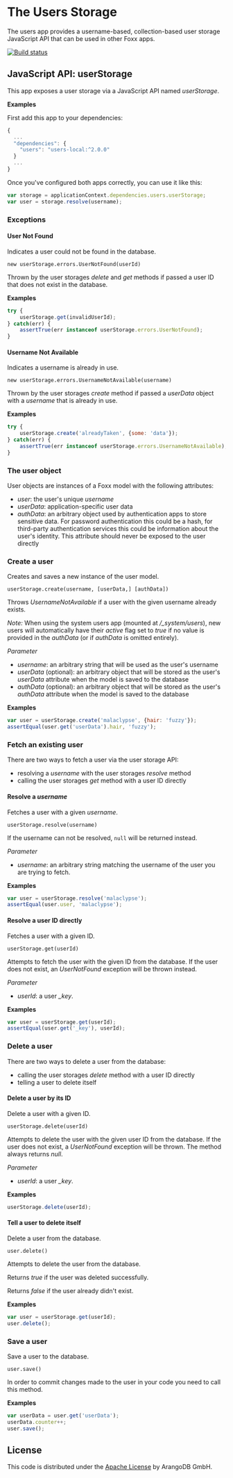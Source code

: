 # The Users Storage

The users app provides a username-based, collection-based user storage JavaScript API that can be used in other Foxx apps.

[![Build status](https://img.shields.io/travis/arangodb-foxx/util-users-local.svg)](https://travis-ci.org/arangodb-foxx/util-users-local)

## JavaScript API: userStorage

This app exposes a user storage via a JavaScript API named *userStorage*.

**Examples**

First add this app to your dependencies:

```js
{
  ...
  "dependencies": {
    "users": "users-local:^2.0.0"
  }
  ...
}
```

Once you've configured both apps correctly, you can use it like this:

```js
var storage = applicationContext.dependencies.users.userStorage;
var user = storage.resolve(username);
```

### Exceptions

#### User Not Found

Indicates a user could not be found in the database.

`new userStorage.errors.UserNotFound(userId)`

Thrown by the user storages *delete* and *get* methods if passed a user ID that does not exist in the database.

**Examples**

```js
try {
    userStorage.get(invalidUserId);
} catch(err) {
    assertTrue(err instanceof userStorage.errors.UserNotFound);
}
```

#### Username Not Available

Indicates a username is already in use.

`new userStorage.errors.UsernameNotAvailable(username)`

Thrown by the user storages *create* method if passed a *userData* object with a *username* that is already in use.

**Examples**

```js
try {
    userStorage.create('alreadyTaken', {some: 'data'});
} catch(err) {
    assertTrue(err instanceof userStorage.errors.UsernameNotAvailable);
}
```

### The user object

User objects are instances of a Foxx model with the following attributes:

* *user*: the user's unique *username*
* *userData*: application-specific user data
* *authData*: an arbitrary object used by authentication apps to store sensitive data. For password authentication this could be a hash, for third-party authentication services this could be information about the user's identity. This attribute should never be exposed to the user directly

### Create a user

Creates and saves a new instance of the user model.

`userStorage.create(username, [userData,] [authData])`

Throws *UsernameNotAvailable* if a user with the given username already exists.

*Note:* When using the system users app (mounted at */\_system/users*), new users will automatically have their *active* flag set to *true* if no value is provided in the *authData* (or if *authData* is omitted entirely).

*Parameter*

* *username*: an arbitrary string that will be used as the user's username
* *userData* (optional): an arbitrary object that will be stored as the user's *userData* attribute when the model is saved to the database
* *authData* (optional): an arbitrary object that will be stored as the user's *authData* attribute when the model is saved to the database

**Examples**

```js
var user = userStorage.create('malaclypse', {hair: 'fuzzy'});
assertEqual(user.get('userData').hair, 'fuzzy');
```

### Fetch an existing user

There are two ways to fetch a user via the user storage API:

* resolving a *username* with the user storages *resolve* method
* calling the user storages *get* method with a user ID directly

#### Resolve a *username*

Fetches a user with a given *username*.

`userStorage.resolve(username)`

If the username can not be resolved, `null` will be returned instead.

*Parameter*

* *username*: an arbitrary string matching the username of the user you are trying to fetch.

**Examples**

```js
var user = userStorage.resolve('malaclypse');
assertEqual(user.user, 'malaclypse');
```

#### Resolve a user ID directly

Fetches a user with a given ID.

`userStorage.get(userId)`

Attempts to fetch the user with the given ID from the database. If the user does not exist, an *UserNotFound* exception will be thrown instead.

*Parameter*

* *userId*: a user *_key*.

**Examples**

```js
var user = userStorage.get(userId);
assertEqual(user.get('_key'), userId);
```

### Delete a user

There are two ways to delete a user from the database:

* calling the user storages *delete* method with a user ID directly
* telling a user to delete itself

#### Delete a user by its ID

Delete a user with a given ID.

`userStorage.delete(userId)`

Attempts to delete the user with the given user ID from the database. If the user does not exist, a *UserNotFound* exception will be thrown. The method always returns *null*.

*Parameter*

* *userId*: a user *_key*.

**Examples**

```js
userStorage.delete(userId);
```

#### Tell a user to delete itself

Delete a user from the database.

`user.delete()`

Attempts to delete the user from the database.

Returns *true* if the user was deleted successfully.

Returns *false* if the user already didn't exist.

**Examples**

```js
var user = userStorage.get(userId);
user.delete();
```

### Save a user

Save a user to the database.

`user.save()`

In order to commit changes made to the user in your code you need to call this method.

**Examples**

```js
var userData = user.get('userData');
userData.counter++;
user.save();
```

## License

This code is distributed under the [Apache License](http://www.apache.org/licenses/LICENSE-2.0) by ArangoDB GmbH.
